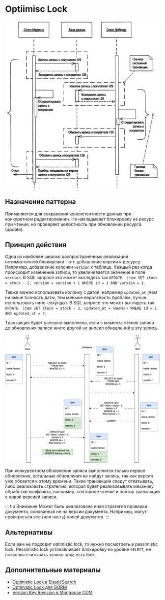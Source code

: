 # Optiimisc Lock

![](img/martin_fowler-optiimisc-lock.png)


## Назначение паттерна
Применяется для сохранения консистентности данных при конкуретном редактировании.
Не накладывает блокировку на ресурс при чтении, но проверяет целостность при обновлении ресурса (update).

## Принцип действия
Одна из наиболее широко распространенных реализаций оптимистичной блокировки - это добавление версии к ресурсу. Например, добавление колонки `version` к таблице. Каждый раз когда происходит изменение записи, то увеличивается значение в поле `version`.  В SQL запросе это может выглядеть так `UPDATE  item SET stock = stock - 2, version = version + 1 WHERE id = 1 AND version = 1`. 

Также можно использовать колонку с датой, например `updated_at` (чем ни выше точность даты, тем меньше вероятность проблем, лучше использовать нано-секунды). В SQL запросе это может выглядеть так `UPDATE  item SET stock = stock - 2, updated_at = nowNs() WHERE id = 1 AND updated_at = ?`.

Транзакция будет успешно выполнена, если с момента чтения записи до обновления записи никто другой не вносил обновлений в эту запись.

![](img/optiimistic-lock.png)

При конкурентном обновлении записи выполнится только первое обновление, остальные обновления не найдут запись, так как версия уже обовится к этому времени.
Такие транзакции следут откатывать, либо реализовать стратегию, которая будет реализовывать механику обработки конфликта, например, повторное чтение и повтор транзакции с новой версией записи.


::: tip Внимание
Может быть реализована иная стратегия проверки документа, основанная не на версии документа. Например, могут проверяться все (или часть) полей документа.
:::

## Альтернативы
Если вам не подходит optimistic lock, то нужно посмотреть в pessimistic lock. Pessimistic lock устанавливает блокировку на уровне `SELECT`, не позволяя считывать запись пока есть lock.


## Дополнительные материалы
+ [Optimistic Lock в ElasticSearch](https://www.elastic.co/guide/en/elasticsearch/guide/master/optimistic-concurrency-control.html)
+ [Optimistic Lock для GORM](https://github.com/go-gorm/optimisticlock)
+ [Version Key Revision в Mongoose ODM](https://mongoosejs.com/docs/guide.html#versionKey)
